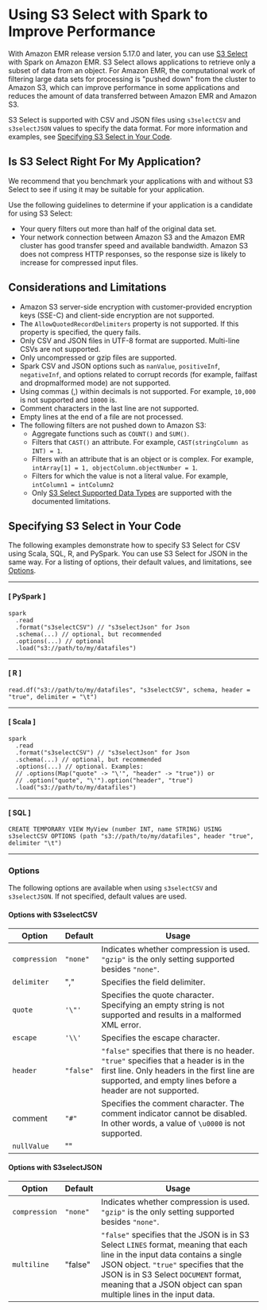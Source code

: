 # Using S3 Select with Spark to Improve Performance<a name="emr-spark-s3select"></a>

With Amazon EMR release version 5\.17\.0 and later, you can use [S3 Select](https://aws.amazon.com/blogs/aws/s3-glacier-select/) with Spark on Amazon EMR\. S3 Select allows applications to retrieve only a subset of data from an object\. For Amazon EMR, the computational work of filtering large data sets for processing is "pushed down" from the cluster to Amazon S3, which can improve performance in some applications and reduces the amount of data transferred between Amazon EMR and Amazon S3\.

S3 Select is supported with CSV and JSON files using `s3selectCSV` and `s3selectJSON` values to specify the data format\. For more information and examples, see [Specifying S3 Select in Your Code](#emr-spark-s3select-specify)\.

## Is S3 Select Right For My Application?<a name="emr-spark-s3select-apps"></a>

We recommend that you benchmark your applications with and without S3 Select to see if using it may be suitable for your application\.

Use the following guidelines to determine if your application is a candidate for using S3 Select:
+ Your query filters out more than half of the original data set\.
+ Your network connection between Amazon S3 and the Amazon EMR cluster has good transfer speed and available bandwidth\. Amazon S3 does not compress HTTP responses, so the response size is likely to increase for compressed input files\.

## Considerations and Limitations<a name="emr-spark-s3select-considerations"></a>
+ Amazon S3 server\-side encryption with customer\-provided encryption keys \(SSE\-C\) and client\-side encryption are not supported\. 
+ The `AllowQuotedRecordDelimiters` property is not supported\. If this property is specified, the query fails\.
+ Only CSV and JSON files in UTF\-8 format are supported\. Multi\-line CSVs are not supported\.
+ Only uncompressed or gzip files are supported\.
+ Spark CSV and JSON options such as `nanValue`, `positiveInf`, `negativeInf`, and options related to corrupt records \(for example, failfast and dropmalformed mode\) are not supported\.
+ Using commas \(,\) within decimals is not supported\. For example, `10,000` is not supported and `10000` is\.
+ Comment characters in the last line are not supported\.
+ Empty lines at the end of a file are not processed\.
+ The following filters are not pushed down to Amazon S3:
  + Aggregate functions such as `COUNT()` and `SUM()`\.
  + Filters that `CAST()` an attribute\. For example, `CAST(stringColumn as INT) = 1`\.
  + Filters with an attribute that is an object or is complex\. For example, `intArray[1] = 1, objectColumn.objectNumber = 1`\.
  + Filters for which the value is not a literal value\. For example, `intColumn1 = intColumn2`
  + Only [S3 Select Supported Data Types](https://docs.aws.amazon.com/AmazonS3/latest/dev/s3-glacier-select-sql-reference-data-types.html) are supported with the documented limitations\.

## Specifying S3 Select in Your Code<a name="emr-spark-s3select-specify"></a>

The following examples demonstrate how to specify S3 Select for CSV using Scala, SQL, R, and PySpark\. You can use S3 Select for JSON in the same way\. For a listing of options, their default values, and limitations, see [Options](#emr-spark-s3select-specify-options)\.

------
#### [ PySpark ]

```
spark
  .read
  .format("s3selectCSV") // "s3selectJson" for Json
  .schema(...) // optional, but recommended
  .options(...) // optional
  .load("s3://path/to/my/datafiles")
```

------
#### [ R ]

```
read.df("s3://path/to/my/datafiles", "s3selectCSV", schema, header = "true", delimiter = "\t")
```

------
#### [ Scala ]

```
spark
  .read
  .format("s3selectCSV") // "s3selectJson" for Json
  .schema(...) // optional, but recommended
  .options(...) // optional. Examples:  
  // .options(Map("quote" -> "\'", "header" -> "true")) or
  // .option("quote", "\'").option("header", "true")
  .load("s3://path/to/my/datafiles")
```

------
#### [ SQL ]

```
CREATE TEMPORARY VIEW MyView (number INT, name STRING) USING s3selectCSV OPTIONS (path "s3://path/to/my/datafiles", header "true", delimiter "\t")
```

------

### Options<a name="emr-spark-s3select-specify-options"></a>

The following options are available when using `s3selectCSV` and `s3selectJSON`\. If not specified, default values are used\.

#### Options with S3selectCSV<a name="emr-spark-s3select-specify-options-csv"></a>


| Option | Default | Usage | 
| --- | --- | --- | 
|  `compression`  |  `"none"`  |  Indicates whether compression is used\. `"gzip"` is the only setting supported besides `"none"`\.  | 
|  `delimiter`  |  ","  |  Specifies the field delimiter\.  | 
|  `quote`  |  `'\"'`  |  Specifies the quote character\. Specifying an empty string is not supported and results in a malformed XML error\.  | 
|  `escape`  |  `'\\'`  |  Specifies the escape character\.  | 
|  `header`  |  `"false"`  |  `"false"` specifies that there is no header\. `"true"` specifies that a header is in the first line\. Only headers in the first line are supported, and empty lines before a header are not supported\.  | 
|  comment  |  `"#"`  |  Specifies the comment character\. The comment indicator cannot be disabled\. In other words, a value of `\u0000` is not supported\.  | 
|  `nullValue`  |  ""  |   | 

#### Options with S3selectJSON<a name="emr-spark-s3select-specify-options-json"></a>


| Option | Default | Usage | 
| --- | --- | --- | 
|  `compression`  |  `"none"`  |  Indicates whether compression is used\. `"gzip"` is the only setting supported besides `"none"`\.  | 
|  `multiline`  |  "false"  |  `"false"` specifies that the JSON is in S3 Select `LINES` format, meaning that each line in the input data contains a single JSON object\. `"true"` specifies that the JSON is in S3 Select `DOCUMENT` format, meaning that a JSON object can span multiple lines in the input data\.  | 
